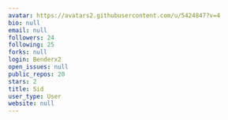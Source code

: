 ```yaml
---
avatar: https://avatars2.githubusercontent.com/u/5424847?v=4
bio: null
email: null
followers: 24
following: 25
forks: null
login: Benderx2
open_issues: null
public_repos: 20
stars: 2
title: Sid
user_type: User
website: null
---
```

